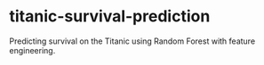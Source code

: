 # titanic-survival-prediction
Predicting survival on the Titanic using Random Forest with feature engineering.
